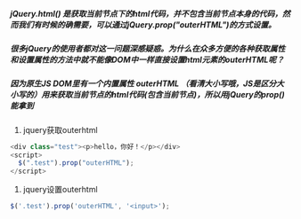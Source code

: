 ##### jQuery.html() 是获取当前节点下的html代码，并不包含当前节点本身的代码，然而我们有时候的确需要，可以通过jQuery.prop("outerHTML")的方式设置。

##### 很多jQuery的使用者都对这一问题深感疑惑。为什么在众多方便的各种获取属性和设置属性的方法中就不能像DOM中一样直接设置html元素的outerHTML呢？

##### 因为原生JS DOM里有一个内置属性 outerHTML （看清大小写哦，JS是区分大小写的）用来获取当前节点的html代码(包含当前节点)，所以用jQuery的prop()能拿到

1. jquery获取outerhtml
  ```javascript
  <div class="test"><p>hello，你好！</p></div>
  <script>
    $(".test").prop("outerHTML");
  </script>
  ```

1. jquery设置outerhtml
  ```javascript
  $('.test').prop('outerHTML', '<input>');
  ```
